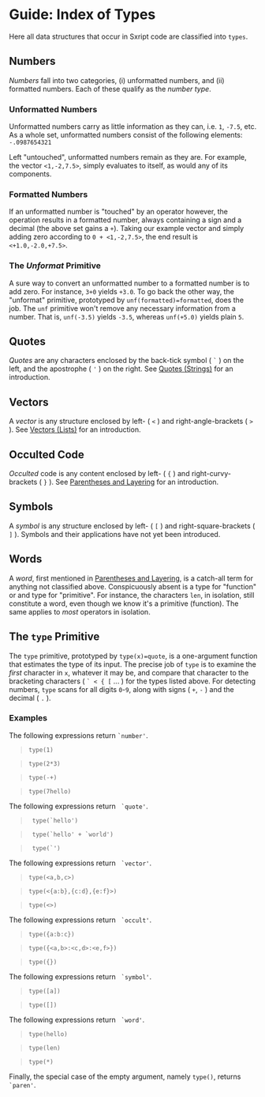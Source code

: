 # Guide: Index of Types

Here all data structures that occur in Sxript code are classified into `types`. 

## Numbers

*Numbers* fall into two categories, (i) unformatted numbers, and (ii) formatted numbers. Each of these qualify as the *number type*.

### Unformatted Numbers

Unformatted numbers carry as little information as they can, i.e. `1`, `-7.5`, etc. As a whole set, unformatted numbers consist of the following elements: `-.0987654321`

Left "untouched", unformatted numbers remain as they are. For example, the  vector `<1,-2,7.5>`, simply evaluates to itself, as would any of its components.

### Formatted Numbers

If an unformatted number is "touched" by an operator however, the operation results in a formatted number, always containing a sign and a decimal (the above set gains a `+`). Taking our example vector and simply adding zero according to `0 + <1,-2,7.5>`, the end result is `<+1.0,-2.0,+7.5>`.

### The *Unformat* Primitive

A sure way to convert an unformatted number to a formatted number is to add zero. For instance, `3+0` yields `+3.0`. To go back the other way, the "unformat" primitive, prototyped by `unf(formatted)=formatted`, does the job. The `unf` primitive won't remove any necessary information from a number. That is, `unf(-3.5)` yields `-3.5`, whereas `unf(+5.0)` yields plain `5`.

## Quotes

*Quotes* are any characters enclosed by the back-tick symbol ( ``` ` ``` ) on the left, and the apostrophe ( `'` ) on the right. See [Quotes (Strings)](guide/Quotes-Strings.html) for an introduction. 

## Vectors

A *vector* is any structure enclosed by left- ( `<` ) and right-angle-brackets ( `>` ). See [Vectors (Lists)](guide/Vectors-Lists.html) for an introduction.

## Occulted Code

*Occulted* code is any content enclosed by left- ( `{` ) and right-curvy-brackets ( `}` ). See [Parentheses and Layering](guide/Parentheses-and-Layering.html) for an introduction.

## Symbols

A *symbol* is any structure enclosed by left- ( `[` ) and right-square-brackets ( `]` ). Symbols and their applications have not yet been introduced.

## Words

A *word*, first mentioned in [Parentheses and Layering](guide/Parentheses-and-Layering.html), is a catch-all term for anything not classified above. Conspicuously absent is a type for "function" or and type for "primitive". For instance, the characters `len`, in isolation, still constitute a word, even though we know it's a primitive (function). The same applies to *most* operators in isolation.

## The `type` Primitive

The `type` primitive, prototyped by `type(x)=quote`, is a one-argument function that estimates the type of its input. The precise job of `type` is to examine the *first* character in `x`, whatever it may be, and compare that character to the bracketing characters ( ``` ` < { [ ``` ... ) for the types listed above. For detecting numbers, `type` scans for all digits `0`-`9`, along with signs ( `+`, `-` ) and the decimal ( `.` ).

### Examples

The following expressions return ``` `number' ```.

> `type(1)`

> `type(2*3)`

> `type(-+)`

> `type(7hello)`

The following expressions return ``` `quote'```.

> ``` type(`hello')```

> ``` type(`hello' + `world')```

> ``` type(`')```

The following expressions return ``` `vector'```.

> `type(<a,b,c>)`

> `type(<{a:b},{c:d},{e:f}>)`

> `type(<>)`

The following expressions return ``` `occult'```.

> `type({a:b:c})`

> `type({<a,b>:<c,d>:<e,f>})`

> `type({})`

The following expressions return ``` `symbol'```.

> `type([a])`

> `type([])`

The following expressions return ``` `word'```.

> `type(hello)`

> `type(len)`

> `type(*)`

Finally, the special case of the empty argument, namely `type()`, returns ``` `paren'```.
